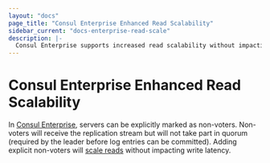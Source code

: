 ```yaml
---
layout: "docs"
page_title: "Consul Enterprise Enhanced Read Scalability"
sidebar_current: "docs-enterprise-read-scale"
description: |-
  Consul Enterprise supports increased read scalability without impacting write latency.
---
```


# Consul Enterprise Enhanced Read Scalability

In [Consul Enterprise](https://www.hashicorp.com/consul.html), servers can be
explicitly marked as non-voters. Non-voters will receive the replication stream
but will not take part in quorum (required by the leader before log entries can
be committed). Adding explicit non-voters will [scale
reads](https://www.consul.io/docs/guides/autopilot.html#server-read-scaling)
without impacting write latency.
